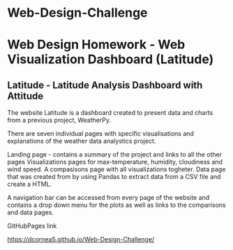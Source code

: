 # Web-Design-Challenge

# Web Design Homework - Web Visualization Dashboard (Latitude)

## Latitude - Latitude Analysis Dashboard with Attitude
The website Latitude is a dashboard created to present data and charts from a previous project, WeatherPy.

There are seven individual pages with specific visualisations and explanations of the weather data analystics project.

 Landing page - contains a summary of the project and links to all the other pages
 Visualizations pages for max-temperature, humidity, cloudiness and wind speed.
 A compasisons page with all visualizations togheter.
 Data page that was created from by using Pandas to extract data from a CSV file and create a HTML.

A navigation bar can be accessed from every page of the website and contains a drop down menu for the plots as well as links to the comparisons and data pages.

GitHubPages link  

 https://dcornea5.github.io/Web-Design-Challenge/

